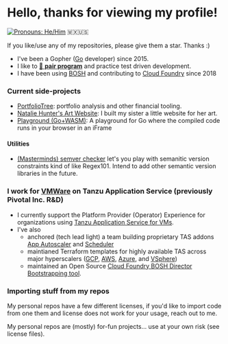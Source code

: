 # Hello, thanks for viewing my profile!

[![Pronouns: He/Him](https://img.shields.io/badge/Pronouons-He/Him-lightgrey)](https://www.mypronouns.org/he-him) <span title="Mexican American from Los Angeles, CA">🇲🇽🇺🇸<span>

If you like/use any of my repositories, please give them a star. Thanks :)

- I've been a Gopher ([Go](https://golang.org/) developer) since 2015.
- I like to [🍐 **pair program**](https://www.pivotaltracker.com/blog/how-pair-programming-and-mob-programming-help-quickly-onboard-new-software-engineers) and practice test driven development.
- I have been using [BOSH](https://bosh.io/docs/) and contributing to [Cloud Foundry](https://www.cloudfoundry.org/) since 2018

### Current side-projects
- [PortfolioTree](https://portfoliotree.com): portfolio analysis and other financial tooling.
- [Natalie Hunter's Art Website](https://nataliehunterart.com/): I built my sister a little website for her art.
- [Playground (Go+WASM)](https://github.com/crhntr/playground): A playground for Go where the compiled code runs in your browser in an iFrame

#### Utilities
- [(Masterminds) semver checker](https://crhntr.com/semver) let's you play with semanitic version constraints kind of like Regex101. Intend to add other semantic version libraries in the future.

### I work for [VMWare](https://www.vmware.com) on Tanzu Application Service (previously Pivotal Inc. R&D)

- I currently support the Platform Provider (Operator) Experience for organizations using [Tanzu Application Service for VMs](https://tanzu.vmware.com/application-service).
- I've also
  - anchored (tech lead light) a team building proprietary TAS addons [App Autoscaler](https://docs.pivotal.io/application-service/2-10/appsman-services/autoscaler/about-app-autoscaler.html) and [Scheduler](https://docs.pivotal.io/scheduler/1-2/)
  - maintianed Terraform templates for highly available TAS across major hyperscalers ([GCP](https://github.com/vmware-archive/terraforming-gcp), [AWS](https://github.com/vmware-archive/terraforming-aws), [Azure](https://github.com/vmware-archive/terraforming-azure), and [VSphere](https://github.com/vmware-archive/terraforming-vsphere/graphs/contributors))
  - maintained an Open Source [Cloud Foundry BOSH Director Bootstrapping tool](https://github.com/cloudfoundry/bosh-bootloader).

### Importing stuff from my repos

My personal repos have a few different licenses, if you'd like to import code from one them and license does not work for your usage, reach out to me.

My personal repos are (mostly) for-fun projects... use at your own risk (see license files).
